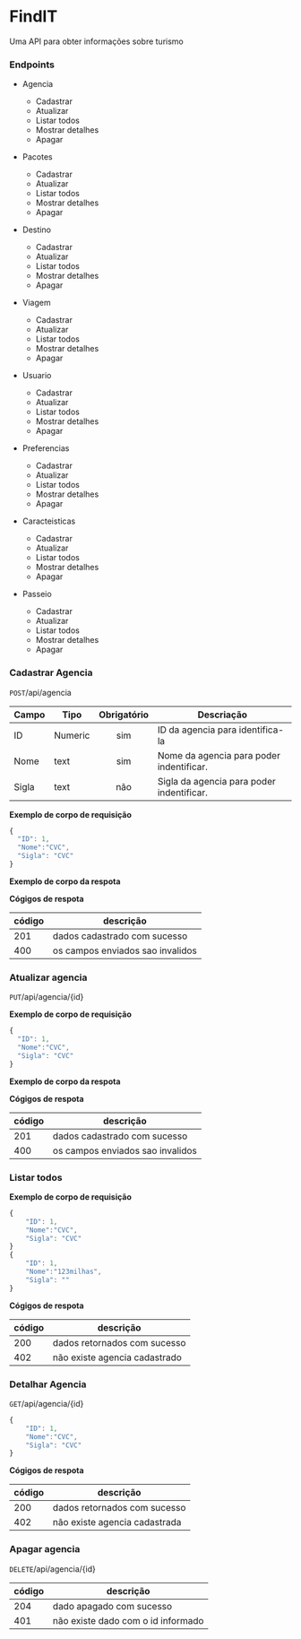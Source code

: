 # FindIT

Uma API para obter informações sobre turismo 


### Endpoints 

- Agencia
    - Cadastrar
    - Atualizar
    - Listar todos
    - Mostrar detalhes
    - Apagar

- Pacotes 
    - Cadastrar
    - Atualizar
    - Listar todos
    - Mostrar detalhes
    - Apagar

- Destino 
    - Cadastrar
    - Atualizar
    - Listar todos
    - Mostrar detalhes
    - Apagar

- Viagem 
    - Cadastrar
    - Atualizar
    - Listar todos
    - Mostrar detalhes
    - Apagar

- Usuario
    - Cadastrar
    - Atualizar
    - Listar todos
    - Mostrar detalhes
    - Apagar

- Preferencias
    - Cadastrar
    - Atualizar
    - Listar todos
    - Mostrar detalhes
    - Apagar

- Caracteisticas 
    - Cadastrar
    - Atualizar
    - Listar todos
    - Mostrar detalhes
    - Apagar

- Passeio
    - Cadastrar
    - Atualizar
    - Listar todos
    - Mostrar detalhes
    - Apagar


### Cadastrar Agencia 

`POST`/api/agencia

|Campo|Tipo|Obrigatório|Descriação
|------ |------|:-----------: |---------
|ID|Numeric|sim|ID da agencia para identifica-la
|Nome|text|sim|Nome da agencia para poder indentificar.
|Sigla|text|não|Sigla da agencia para poder indentificar.


**Exemplo de corpo de requisição**

```js
{
  "ID": 1,
  "Nome":"CVC",
  "Sigla": "CVC" 
}   

```


**Exemplo de corpo da respota**

**Cógigos de respota**

|código| descrição
| - | -
|201 | dados cadastrado com sucesso
|400 | os campos enviados sao invalidos


### Atualizar agencia
`PUT`/api/agencia/{id}

**Exemplo de corpo de requisição**

```js
{
  "ID": 1,
  "Nome":"CVC",
  "Sigla": "CVC" 
}   

```

**Exemplo de corpo da respota**

**Cógigos de respota**

|código| descrição
| - | -
|201 | dados cadastrado com sucesso
|400 | os campos enviados sao invalidos





### Listar todos 

**Exemplo de corpo de requisição** 

```js
{
    "ID": 1,
    "Nome":"CVC",
    "Sigla": "CVC" 
}
{
    "ID": 1,
    "Nome":"123milhas",
    "Sigla": "" 
}
```

**Cógigos de respota**

|código| descrição
| - | -
|200 | dados retornados com sucesso
|402 | não existe agencia cadastrado


### Detalhar Agencia 

`GET`/api/agencia/{id}
```js 
{
    "ID": 1,
    "Nome":"CVC",
    "Sigla": "CVC" 
}
```

**Cógigos de respota**

|código| descrição
| - | -
|200 | dados retornados com sucesso
|402 | não existe agencia cadastrada

### Apagar agencia
`DELETE`/api/agencia/{id}

|código| descrição
| - | -
|204 | dado apagado com sucesso
|401 | não existe dado com o id informado

